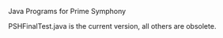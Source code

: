 Java Programs for Prime Symphony

PSHFinalTest.java is the current version, all others are obsolete.
